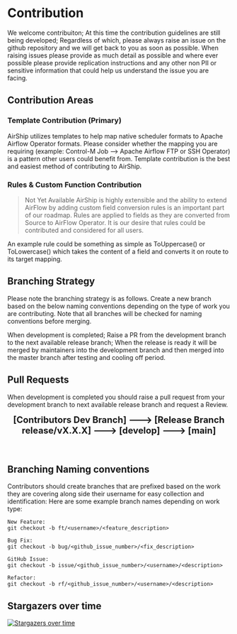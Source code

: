# Contribution 
We welcome contribuiton; At this time the contribution guidelines are still being developed; Regardless of which, please always raise an issue on the github repository and we will get back to you as soon as possible. When raising issues please provide as much detail as possible and where ever possible please provide replication instructions and any other non PII or sensitive information that could help us understand the issue you are facing. 

## Contribution Areas

### Template Contribution (Primary)
AirShip utilizes templates to help map native scheduler formats to Apache Airflow Operator formats. Please consider whether the mapping you are requiring (example: Control-M Job --> Apache Airflow FTP or SSH Operator) is a pattern other users could benefit from. Template contribution is the best and easiest method of contributing to AirShip. 

### Rules & Custom Function Contribution
> Not Yet Available
AirShip is highly extensible and the ability to extend AirFlow by adding custom field conversion rules is an important part of our roadmap. Rules are applied to fields as they are converted from Source to AirFlow Operator. It is our desire that rules could be contributed and considered for all users. 

An example rule could be something as simple as ToUppercase() or ToLowercase() which takes the content of a field and converts it on route to its target mapping.  

## Branching Strategy 
Please note the branching strategy is as follows. Create a new branch based on the below naming conventions depending on the type of work you are contributing. Note that all branches will be checked for naming conventions before merging. 

When development is completed; Raise a PR from the development branch to the next available release branch; When the release is ready it will be merged by maintainers into the development branch and then merged into the master branch after testing and cooling off period. 

## Pull Requests
When development is completed you should raise a pull request from your development branch to next available release branch and request a Review. 

<center><span style="font-size:20px; font-weight:bold; text-align:center;">[Contributors Dev Branch] ---> [Release Branch release/vX.X.X] ---> [develop] ---> [main]</span></center></br></br>



## Branching Naming conventions  

Contributors should create branches that are prefixed based on the work they are covering along side their username for easy collection and identification:
Here are some example branch names depending on work type:

```
New Feature:
git checkout -b ft/<username>/<feature_description>
```

```
Bug Fix:
git checkout -b bug/<github_issue_number>/<fix_description>
```

```
GitHub Issue:
git checkout -b issue/<github_issue_number>/<username>/<description>
```

```
Refactor:
git checkout -b rf/<github_issue_number>/<username>/<description>
```


## Stargazers over time

[![Stargazers over time](https://starchart.cc/KonradSchieban/airship.svg?variant=dark)](https://starchart.cc/KonradSchieban/airship)